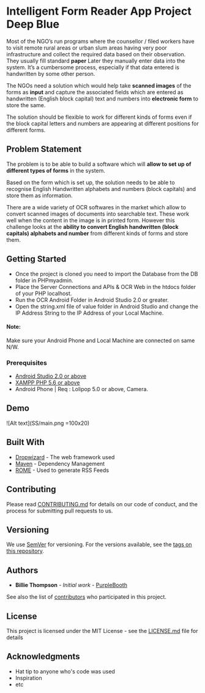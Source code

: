 # Intelligent Form Reader App Project Deep Blue

Most of the NGO’s run programs where the counsellor / filed workers have to visit remote rural areas or urban slum areas having very poor infrastructure and collect the required data based on their observation. They usually fill standard <strong>paper</strong> Later they manually enter data into the system. It’s a cumbersome process, especially if that data entered is handwritten by some other person.

The NGOs need a solution which would help take <strong>scanned images</strong> of the forms as <strong>input</strong> and capture the associated fields which are entered as handwritten (English block capital) text and numbers into <strong>electronic form</strong> to store the same.

The solution should be flexible to work for different kinds of forms even if the block capital letters and numbers are appearing at different positions for different forms.

## Problem Statement

The problem is to be able to build a software which will <strong>allow to set up of different types of forms</strong> in the system.

Based on the form which is set up, the solution needs to be able to recognise English Handwritten alphabets and numbers (block capitals) and store them as information.

There are a wide variety of OCR softwares in the market which allow to convert scanned images of documents into searchable text. These work well when the content in the image is in printed form. However this challenge looks at the <strong>ability to convert English handwritten (block capitals) alphabets and number</strong> from different kinds of forms and store them.

## Getting Started

* Once the project is cloned you need to import the Database from the DB folder in PHPmyadmin.
* Place the Server Connections and APIs & OCR Web in the htdocs folder of your PHP localhost.
* Run the OCR Android Folder in Android Studio 2.0 or greater.
* Open the string.xml file of value folder in Android Studio and change the IP Address String to the IP Address of your Local Machine.
#### Note: 
Make sure your Android Phone and Local Machine are connected on same N/W.


### Prerequisites

* [Android Studio 2.0 or above](https://developer.android.com/studio/index.html)
* [XAMPP PHP 5.6 or above](https://www.apachefriends.org/download.html)
* Android Phone | Req : Lolipop 5.0 or above, Camera.


## Demo

![Alt text](SS/main.png =100x20)

## Built With

* [Dropwizard](http://www.dropwizard.io/1.0.2/docs/) - The web framework used
* [Maven](https://maven.apache.org/) - Dependency Management
* [ROME](https://rometools.github.io/rome/) - Used to generate RSS Feeds

## Contributing

Please read [CONTRIBUTING.md](https://gist.github.com/PurpleBooth/b24679402957c63ec426) for details on our code of conduct, and the process for submitting pull requests to us.

## Versioning

We use [SemVer](http://semver.org/) for versioning. For the versions available, see the [tags on this repository](https://github.com/your/project/tags). 

## Authors

* **Billie Thompson** - *Initial work* - [PurpleBooth](https://github.com/PurpleBooth)

See also the list of [contributors](https://github.com/your/project/contributors) who participated in this project.

## License

This project is licensed under the MIT License - see the [LICENSE.md](LICENSE.md) file for details

## Acknowledgments

* Hat tip to anyone who's code was used
* Inspiration
* etc
